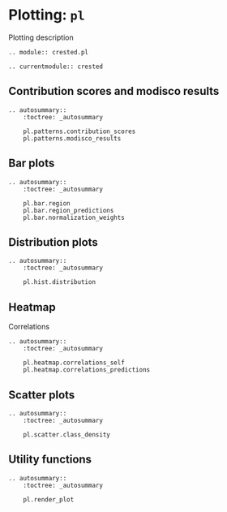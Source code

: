 # Plotting: `pl`

Plotting description

```{eval-rst}
.. module:: crested.pl
```

```{eval-rst}
.. currentmodule:: crested
```

## Contribution scores and modisco results

```{eval-rst}
.. autosummary::
    :toctree: _autosummary

    pl.patterns.contribution_scores
    pl.patterns.modisco_results
```

## Bar plots

```{eval-rst}
.. autosummary::
    :toctree: _autosummary

    pl.bar.region
    pl.bar.region_predictions
    pl.bar.normalization_weights
```

## Distribution plots

```{eval-rst}
.. autosummary::
    :toctree: _autosummary

    pl.hist.distribution
```

## Heatmap

Correlations

```{eval-rst}
.. autosummary::
    :toctree: _autosummary

    pl.heatmap.correlations_self
    pl.heatmap.correlations_predictions
```

## Scatter plots

```{eval-rst}
.. autosummary::
    :toctree: _autosummary

    pl.scatter.class_density
```

## Utility functions

```{eval-rst}
.. autosummary::
    :toctree: _autosummary

    pl.render_plot
```
